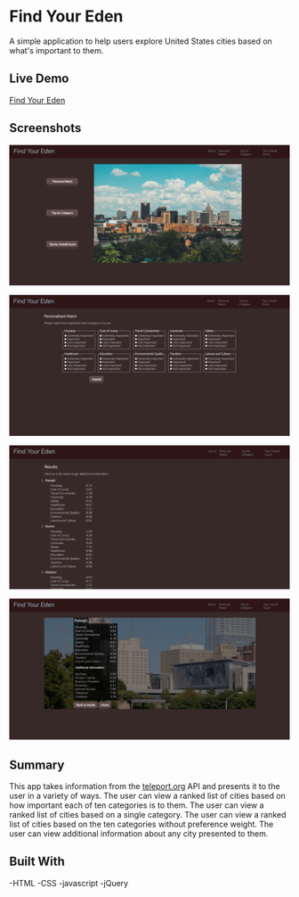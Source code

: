 # Find Your Eden

A simple application to help users explore United States cities based on what's important to them.

## Live Demo

[Find Your Eden](https://alannawellenkamp.github.io/Find-Your-Eden/)

## Screenshots

![Home Page](images/home-screenshot.PNG)

![Preferences Page](images/preferences-select-screenshot.PNG)

![Results Page](images/results-screenshot.PNG)

![City Specific Page](images/city-specific-screenshot.PNG)

## Summary

This app takes information from the [teleport.org](https://www.teleport.org) API and presents it to the user in a variety of ways.
The user can view a ranked list of cities based on how important each of ten categories is to them.
The user can view a ranked list of cities based on a single category.
The user can view a ranked list of cities based on the ten categories without preference weight.
The user can view additional information about any city presented to them.

## Built With

-HTML
-CSS
-javascript
-jQuery

